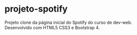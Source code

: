 # projeto-spotify
 Projeto clone da página inicial do Spotify do curso de dev-web. Desenvolvido com HTML5 CSS3 e Bootstrap 4.
